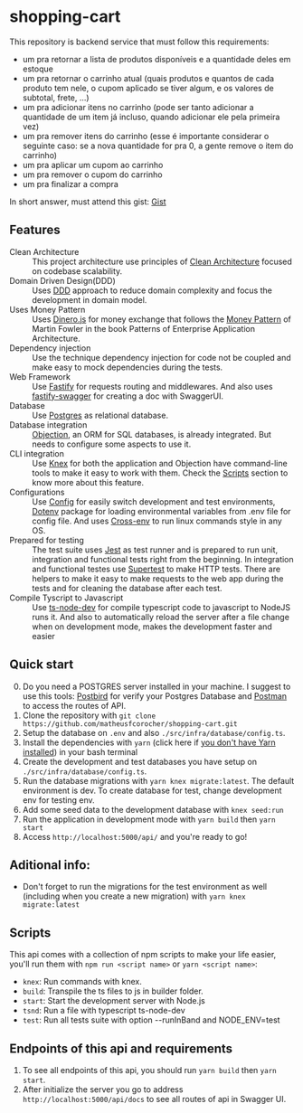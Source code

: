 # shopping-cart

This repository is backend service that must follow this requirements:

* um pra retornar a lista de produtos disponíveis e a quantidade deles em estoque
* um pra retornar o carrinho atual (quais produtos e quantos de cada produto tem nele, o cupom aplicado se tiver algum, e os valores de subtotal, frete, ...)
* um pra adicionar itens no carrinho (pode ser tanto adicionar a quantidade de um item já incluso, quando adicionar ele pela primeira vez)
* um pra remover itens do carrinho (esse é importante considerar o seguinte caso: se a nova quantidade for pra 0, a gente remove o item do carrinho)
* um pra aplicar um cupom ao carrinho
* um pra remover o cupom do carrinho
* um pra finalizar a compra

In short answer, must attend this gist: <a href="https://gist.github.com/talyssonoc/5b102985170a436bcf86ba00f929b889">Gist</a>

## Features

<dl>
  <dt>Clean Architecture</dt>
  <dd>
    This project architecture use principles of <a href="https://8thlight.com/blog/uncle-bob/2012/08/13/the-clean-architecture.html">Clean Architecture</a> focused on codebase scalability.
  </dd>
  
  <dt>Domain Driven Design(DDD)</dt>
  <dd>
    Uses <a href="https://martinfowler.com/bliki/DomainDrivenDesign.html">DDD</a> approach to reduce domain complexity and focus the development in domain model.
  </dd>
  
  <dt>Uses Money Pattern</dt>
  <dd>
    Uses <a href="https://www.npmjs.com/package/dinero.js">Dinero.js</a> for money exchange that follows the <a href="https://martinfowler.com/eaaCatalog/money.html">Money Pattern</a> of Martin Fowler in the book Patterns of Enterprise Application Architecture.
  </dd>
  
  <dt>Dependency injection</dt>
  <dd>
    Use the technique dependency injection for code not be coupled and make easy to mock dependencies during the tests.
  </dd>

<dt>Web Framework</dt>
  <dd>
    Use <a href="https://www.npmjs.com/package/fastify">Fastify</a> for requests routing and middlewares. And also uses <a href="https://www.npmjs.com/package/fastify-swagger">fastify-swagger</a> for creating a doc with SwaggerUI. 
  </dd>

<dt>Database</dt>
  <dd>
    Use <a href="https://www.postgresql.org/">Postgres</a> as relational database. 
  </dd>

<dt>Database integration</dt>
  <dd>
    <a href="https://vincit.github.io/objection.js/">Objection</a>, an ORM for SQL databases, is already integrated. But needs to configure some aspects to use it.</a>
  </dd>

<dt>CLI integration</dt>
  <dd>
    Use <a href="https://www.npmjs.com/package/knex">Knex</a> for both the application and Objection have command-line tools to make it easy to work with them. Check the <a href="#scripts">Scripts</a> section to know more about this feature.
  </dd>

<dt>Configurations</dt>
  <dd>
    Use <a href="https://www.npmjs.com/package/config">Config</a> for easily switch development and test environments, <a href="https://www.npmjs.com/package/dotenv">Dotenv</a> package for loading environmental variables from .env file for config file. And uses <a href="https://www.npmjs.com/package/cross-env">Cross-env</a> to run linux commands style in any OS.
  </dd>

<dt>Prepared for testing</dt>
  <dd>
    The test suite uses <a href="https://www.npmjs.com/package/jest">Jest</a> as test runner and is prepared to run unit, integration and functional tests right from the beginning. In integration and functional testes use <a href="https://www.npmjs.com/package/supertest">Supertest</a> to make HTTP tests. There are helpers to make it easy to make requests to the web app during the tests and for cleaning the database after each test</a>.
  </dd>

<dt>Compile Tyscript to Javascript</dt>
  <dd>
    Use <a href="https://www.npmjs.com/package/ts-node-dev">ts-node-dev</a> for compile typescript code to javascript to NodeJS runs it. And also to automatically reload the server after a file change when on development mode, makes the development faster and easier
  </dd>
</dl>

## Quick start

0. Do you need a POSTGRES server installed in your machine. I suggest to use this tools: <a href="https://www.electronjs.org/apps/postbird">Postbird</a> for verify your Postgres Database and <a href="https://www.postman.com/">Postman</a> to access the routes of API.
1. Clone the repository with `git clone https://github.com/matheusfcorocher/shopping-cart.git`
2. Setup the database on `.env` and also `./src/infra/database/config.ts`.
3. Install the dependencies with `yarn` (click here if [you don't have Yarn installed](https://yarnpkg.com/docs/install)) in your bash terminal
4. Create the development and test databases you have setup on `./src/infra/database/config.ts`.
5. Run the database migrations with `yarn knex migrate:latest`. The default environment is dev. To create database for test, change development env for testing env.
6. Add some seed data to the development database with `knex seed:run`
7. Run the application in development mode with `yarn build` then `yarn start`
8. Access `http://localhost:5000/api/` and you're ready to go!

## Aditional info:
- Don't forget to run the migrations for the test environment as well (including when you create a new migration) with `yarn knex migrate:latest`

## Scripts

This api comes with a collection of npm scripts to make your life easier, you'll run them with `npm run <script name>` or `yarn <script name>`:

- `knex`: Run commands with knex.
- `build`: Transpile the ts files to js in builder folder.
- `start`: Start the development server with Node.js
- `tsnd`: Run a file with typescript ts-node-dev
- `test`: Run all tests suite with option --runInBand and NODE_ENV=test

## Endpoints of this api and requirements

1. To see all endpoints of this api, you should run `yarn build` then `yarn start`.
2. After initialize the server you go to address `http://localhost:5000/api/docs` to see all routes of api in Swagger UI.
